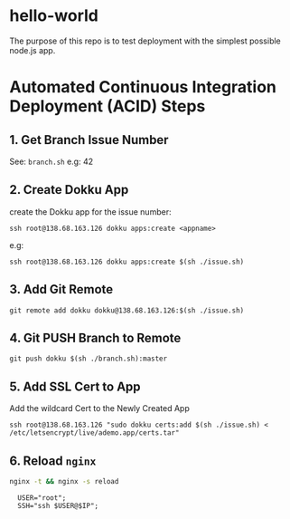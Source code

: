 # hello-world

The purpose of this repo is to test deployment with the simplest possible node.js app.



# Automated Continuous Integration Deployment (ACID) Steps

## 1. Get Branch Issue Number

See: `branch.sh`
e.g: 42 

## 2. Create Dokku App

create the Dokku app for the issue number:
```
ssh root@138.68.163.126 dokku apps:create <appname>
```
e.g:
```
ssh root@138.68.163.126 dokku apps:create $(sh ./issue.sh)
```

## 3. Add Git Remote

```
git remote add dokku dokku@138.68.163.126:$(sh ./issue.sh)
```

## 4. Git PUSH Branch to Remote

```
git push dokku $(sh ./branch.sh):master
```

## 5. Add SSL Cert to App

Add the wildcard Cert to the Newly Created App

```
ssh root@138.68.163.126 "sudo dokku certs:add $(sh ./issue.sh) < /etc/letsencrypt/live/ademo.app/certs.tar"
```

## 6. Reload `nginx`

```sh
nginx -t && nginx -s reload
```


      USER="root";
      SSH="ssh $USER@$IP";

